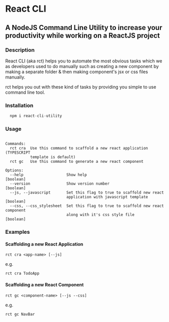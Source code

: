 # React CLI

## A NodeJS Command Line Utility to increase your productivity while working on a ReactJS project

### Description

React CLI (aka rct) helps you to automate the most obvious tasks which we as developers used to do manually such as creating a new component by making a separate folder & then making component's jsx or css files manually.

rct helps you out with these kind of tasks by providing you simple to use command line tool.

### Installation

```javascript
  npm i react-cli-utility
```

### Usage

```text rct [command]

Commands:
  rct cra  Use this command to scaffold a new react application (TYPESCRIPT
           template is default)
  rct gc   Use this command to generate a new react component

Options:
  --help                   Show help                                   [boolean]
  --version                Show version number                         [boolean]
  --js, --javascript       Set this flag to true to scaffold new react
                           application with javascript template        [boolean]
  --css, --css_stylesheet  Set this flag to true to scaffold new react component
                           along with it's css style file              [boolean]
```

### Examples

#### Scaffolding a new React Application

```bin
rct cra <app-name> [--js]
```

e.g.

```bin
rct cra TodoApp
```

#### Scaffolding a new React Component

```bin
rct gc <component-name> [--js --css]
```

e.g.

```bin
rct gc NavBar
```
